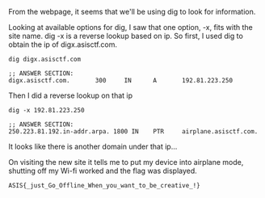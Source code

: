 From the webpage, it seems that we'll be using dig to look for information.

Looking at available options for dig, I saw that one option, -x, fits with the site name. dig -x is a reverse lookup based on ip. So first, I used dig to obtain the ip of digx.asisctf.com.

`dig digx.asisctf.com`

    ;; ANSWER SECTION:
    digx.asisctf.com.       300     IN      A       192.81.223.250


Then I did a reverse lookup on that ip

`dig -x 192.81.223.250`

    ;; ANSWER SECTION:
    250.223.81.192.in-addr.arpa. 1800 IN    PTR     airplane.asisctf.com.


It looks like there is another domain under that ip...

On visiting the new site it tells me to put my device into airplane mode, shutting off my Wi-fi worked and the flag was displayed.

`ASIS{_just_Go_Offline_When_you_want_to_be_creative_!}`
